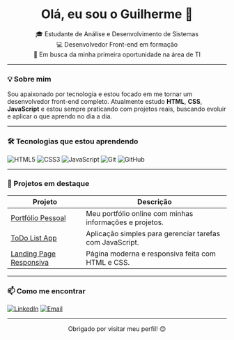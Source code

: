 <h1 align="center">Olá, eu sou o Guilherme 👋</h1>

<p align="center">
  🎓 Estudante de Análise e Desenvolvimento de Sistemas  
  <br/>
  💻 Desenvolvedor Front-end em formação  
  <br/>
  🚀 Em busca da minha primeira oportunidade na área de TI  
</p>

---

### 💡 Sobre mim

Sou apaixonado por tecnologia e estou focado em me tornar um desenvolvedor front-end completo. Atualmente estudo **HTML**, **CSS**, **JavaScript** e estou sempre praticando com projetos reais, buscando evoluir e aplicar o que aprendo no dia a dia.

---

### 🛠️ Tecnologias que estou aprendendo

![HTML5](https://img.shields.io/badge/HTML5-E34F26?style=for-the-badge&logo=html5&logoColor=white)
![CSS3](https://img.shields.io/badge/CSS3-1572B6?style=for-the-badge&logo=css3&logoColor=white)
![JavaScript](https://img.shields.io/badge/JavaScript-F7DF1E?style=for-the-badge&logo=javascript&logoColor=black)
![Git](https://img.shields.io/badge/Git-F05032?style=for-the-badge&logo=git&logoColor=white)
![GitHub](https://img.shields.io/badge/GitHub-181717?style=for-the-badge&logo=github&logoColor=white)

---

### 📌 Projetos em destaque

| Projeto | Descrição |
|--------|------------|
| [Portfólio Pessoal](https://github.com/seu-usuario/portfolio-front-end) | Meu portfólio online com minhas informações e projetos. |
| [ToDo List App](https://github.com/seu-usuario/todo-app) | Aplicação simples para gerenciar tarefas com JavaScript. |
| [Landing Page Responsiva](https://github.com/seu-usuario/landing-page) | Página moderna e responsiva feita com HTML e CSS. |

---

### 📫 Como me encontrar

[![LinkedIn](https://img.shields.io/badge/-LinkedIn-blue?style=for-the-badge&logo=Linkedin&logoColor=white)](https://www.linkedin.com/in/guilherme-ancelmo-8411352b6)
[![Email](https://img.shields.io/badge/-Email-%23333?style=for-the-badge&logo=gmail&logoColor=white)](mailto:guilhermeancelmo2005@gmail.com)

---

<p align="center">Obrigado por visitar meu perfil! 😊</p>
